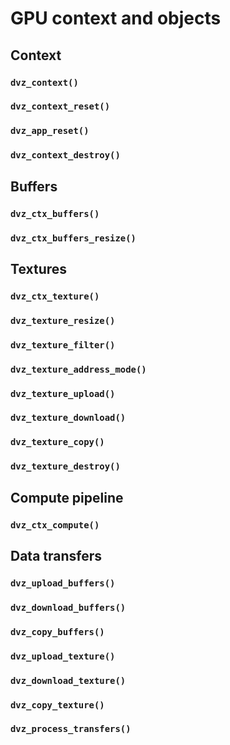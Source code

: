 # GPU context and objects


## Context

### `dvz_context()`
### `dvz_context_reset()`
### `dvz_app_reset()`
### `dvz_context_destroy()`


## Buffers

### `dvz_ctx_buffers()`
### `dvz_ctx_buffers_resize()`


## Textures

### `dvz_ctx_texture()`
### `dvz_texture_resize()`
### `dvz_texture_filter()`
### `dvz_texture_address_mode()`
### `dvz_texture_upload()`
### `dvz_texture_download()`
### `dvz_texture_copy()`
### `dvz_texture_destroy()`


## Compute pipeline

### `dvz_ctx_compute()`


## Data transfers

### `dvz_upload_buffers()`
### `dvz_download_buffers()`
### `dvz_copy_buffers()`
### `dvz_upload_texture()`
### `dvz_download_texture()`
### `dvz_copy_texture()`
### `dvz_process_transfers()`
